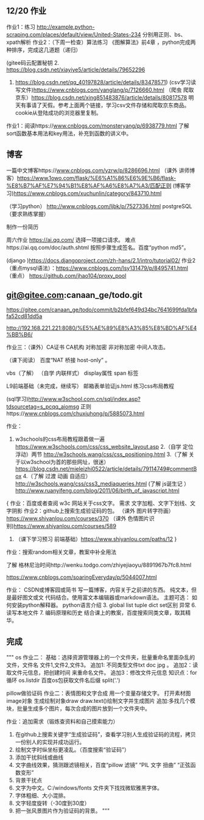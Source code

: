 ## 12/20 作业
作业1：练习 http://example.python-scraping.com/places/default/view/United-States-234  分别用正则、bs、xpath解析
作业2：（下周一检查）算法练习  《图解算法》前4章  ，python完成两种排序，完成这几道题（递归）


(gitee码云配置秘钥 
2. https://blog.csdn.net/xiayiye5/article/details/79652296
1. https://blog.csdn.net/qq_40197828/article/details/83478571)
(csv学习读写文件)https://www.cnblogs.com/yanglang/p/7126660.html
（爬虫 爬取京东）https://blog.csdn.net/xing851483876/article/details/80817578
明天有事请了天假。参考上面两个链接，学习csv文件存储和爬取京东商品。
cookie从登陆成功的浏览器里复制。

作业1：阅读https://www.cnblogs.com/monsteryang/p/6938779.html
了解sort函数基本用法和key用法，补充到函数的讲义中。


## 博客
一篇中文博客https://www.cnblogs.com/yzrw/p/8286696.html
（课外  讲师博客）https://www.1owo.com/flask/%E6%A1%86%E6%9E%B6/flask-%E8%B7%AF%E7%94%B1%E8%AF%A6%E8%A7%A3/匹配正则
(博客学习)https://www.cnblogs.com/xuchunlin/category/843710.html


（学习python） http://www.cnblogs.com/ljbk/p/7527336.html
postgreSQL（要求熟练掌握）

制作一份简历


周六作业 https://ai.qq.com/   选择一项接口请求。
难点https://ai.qq.com/doc/auth.shtml  按照步骤生成签名。百度“python md5”。

(django )https://docs.djangoproject.com/zh-hans/2.1/intro/tutorial02/
作业2（重点mysql语法）：https://www.cnblogs.com/lsy131479/p/8495741.html
     （重点） https://github.com/jhao104/proxy_pool

## git@gitee.com:canaan_ge/todo.git

https://gitee.com/canaan_ge/todo/commit/b2bfef649d34bc7641699fda1bfafa52cd81dd5a

http://192.168.221.221:8080/%E5%AE%89%E8%A3%85%E8%BD%AF%E4%BB%B6/

作业三：（课外）CA证书 CA机构  对称加密 非对称加密 中间人攻击。


（课下阅读） 百度“NAT 桥接 host-only”  。

vbs（了解）
（自学  内联样式）  display属性 span 标签


L9前端基础（未完成，继续写）
邮箱表单验证js.html
练习css布局教程

(sql学习)http://www.w3school.com.cn/sql/index.asp?tdsourcetag=s_pcqq_aiomsg
正则https://www.cnblogs.com/chuxiuhong/p/5885073.html


作业：
1. w3schools的css布局教程跟着做一遍 https://www.w3schools.com/css/css_website_layout.asp
2.（自学 定位 浮动）两节 http://w3schools.wang/css/css_positioning.html
3.（了解 关于以w3school为首的那些网址，很迷）https://blog.csdn.net/mieleizhi0522/article/details/79114749#commentBox
4.（了解 过渡 动画 自适应）http://w3schools.wang/css/css3_mediaqueries.html
(了解 js诞生记  ）http://www.ruanyifeng.com/blog/2011/06/birth_of_javascript.html


{
作业：百度或者查阅 w3c 网站关于css文字。
需求 文字加粗、文字下划线、文字阴影
作业2：github上搜索生成验证码的包。
（课外 图片转字符画）https://www.shiyanlou.com/courses/370
（课外 色情图片识别)https://www.shiyanlou.com/courses/589
1. （课下学习预习  前端基础）https://www.shiyanlou.com/paths/12
}


作业：搜索random相关文章，教案中补全用法

了解 格林尼治时间http://wenku.todgo.com/zhiyejiaoyu/8891967b7fc8.html
    

https://www.cnblogs.com/soaringEveryday/p/5044007.html

作业： CSDN或博客园或简书 写一篇博客，内容关于之前讲的东西。
纯文本，但是最好图文或文 代码结合。使用富文本编辑器或markdown语法。
主题可选：
    如何安装python解释器。
     python语言介绍
3. global
    list tuple dict set区别
     异常
6. 读写本地文件
7. 编码原理和历史 结合课上的教案，百度搜索同类文章，取其精华。
  
  
## 完成    
"""
os
作业二：
基础：选择资源管理器上的一个文件夹，批量重命名里面杂乱的文件，文件名  文件1,文件2,文件3。
追加1: 不同类型文件txt doc jpg 。
追加2：读取文件元信息，把创建时间 来重命名文件。
追加3：修改文件元信息
知识点：for循环 os.listdir  百度os包获取文件名后缀  split('.')


pillow做验证码
作业二：表情图和文字合成
用一个变量存储文字。
打开素材图image对象
生成绘制对象draw
draw.text()绘制文字并生成图片
追加:多找几个模块，批量生成多个图片，每次合成的图片放到一个文件夹中。


作业：追加需求（锻炼查资料和自己摸索能力）
1. 在github上搜索关键字“生成验证码”，查看学习别人生成验证码的流程，拷贝一份别人的实现并成功运行。
2. 绘制文字时纵坐标更凌乱。（百度搜索“验证码”）
3. 添加干扰斜线或曲线
4. 文字曲线效果，猜测跟滤镜相关，百度“pillow 滤镜” “PIL 文字 扭曲” “正弦函数变形”
5. 背景干扰点
6. 文字为中文。C:/windows/fonts 文件夹下找找微软雅黑字体。
7. 字体粗细、大小混排。
8. 文字轻度旋转（-30度到30度）
9. 把一张风景图片作为验证码的背景。
"""


